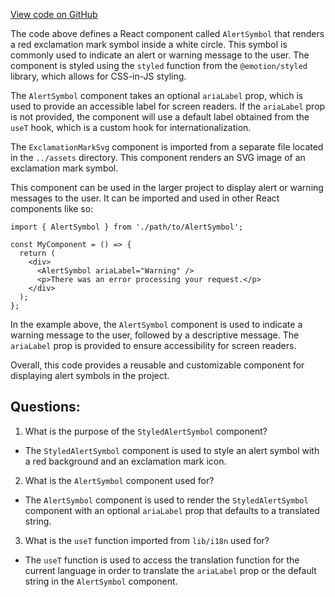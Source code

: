 [View code on GitHub](https://github.com/technologiestiftung/kulturdaten-frontend/blob/master/components/assets/AlertSymbol.tsx)

The code above defines a React component called `AlertSymbol` that renders a red exclamation mark symbol inside a white circle. This symbol is commonly used to indicate an alert or warning message to the user. The component is styled using the `styled` function from the `@emotion/styled` library, which allows for CSS-in-JS styling. 

The `AlertSymbol` component takes an optional `ariaLabel` prop, which is used to provide an accessible label for screen readers. If the `ariaLabel` prop is not provided, the component will use a default label obtained from the `useT` hook, which is a custom hook for internationalization. 

The `ExclamationMarkSvg` component is imported from a separate file located in the `../assets` directory. This component renders an SVG image of an exclamation mark symbol. 

This component can be used in the larger project to display alert or warning messages to the user. It can be imported and used in other React components like so:

```
import { AlertSymbol } from './path/to/AlertSymbol';

const MyComponent = () => {
  return (
    <div>
      <AlertSymbol ariaLabel="Warning" />
      <p>There was an error processing your request.</p>
    </div>
  );
};
```

In the example above, the `AlertSymbol` component is used to indicate a warning message to the user, followed by a descriptive message. The `ariaLabel` prop is provided to ensure accessibility for screen readers. 

Overall, this code provides a reusable and customizable component for displaying alert symbols in the project.
## Questions: 
 1. What is the purpose of the `StyledAlertSymbol` component?
- The `StyledAlertSymbol` component is used to style an alert symbol with a red background and an exclamation mark icon.

2. What is the `AlertSymbol` component used for?
- The `AlertSymbol` component is used to render the `StyledAlertSymbol` component with an optional `ariaLabel` prop that defaults to a translated string.

3. What is the `useT` function imported from `lib/i18n` used for?
- The `useT` function is used to access the translation function for the current language in order to translate the `ariaLabel` prop or the default string in the `AlertSymbol` component.